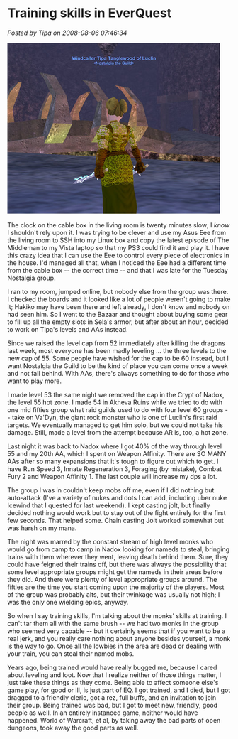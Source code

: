 # Training skills in EverQuest

*Posted by Tipa on 2008-08-06 07:46:34*

![](../../../uploads/2008/08/eqgame-2008-08-06-06-59-07-90.jpg "eqgame-2008-08-06-06-59-07-90")

The clock on the cable box in the living room is twenty minutes slow; I *know* I shouldn't rely upon it. I was trying to be clever and use my Asus Eee from the living room to SSH into my Linux box and copy the latest episode of The Middleman to my Vista laptop so that my PS3 could find it and play it. I have this crazy idea that I can use the Eee to control every piece of electronics in the house. I'd managed all that, when I noticed the Eee had a different time from the cable box -- the correct time -- and that I was late for the Tuesday Nostalgia group.

I ran to my room, jumped online, but nobody else from the group was there. I checked the boards and it looked like a lot of people weren't going to make it; Hakiko may have been there and left already, I don't know and nobody on had seen him. So I went to the Bazaar and thought about buying some gear to fill up all the empty slots in Sela's armor, but after about an hour, decided to work on Tipa's levels and AAs instead.

Since we raised the level cap from 52 immediately after killing the dragons last week, most everyone has been madly leveling ... the three levels to the new cap of 55. Some people have wished for the cap to be 60 instead, but I want Nostalgia the Guild to be the kind of place you can come once a week and not fall behind. With AAs, there's always something to do for those who want to play more.

I made level 53 the same night we removed the cap in the Crypt of Nadox, the level 55 hot zone. I made 54 in Akheva Ruins while we tried to do with one mid fifties group what raid guilds used to do with four level 60 groups -- take on Va'Dyn, the giant rock monster who is one of Luclin's first raid targets. We eventually managed to get him solo, but we could not take his damage. Still, made a level from the attempt because AR is, too, a hot zone.

Last night it was back to Nadox where I got 40% of the way through level 55 and my 20th AA, which I spent on Weapon Affinity. There are SO MANY AAs after so many expansions that it's tough to figure out which to get. I have Run Speed 3, Innate Regeneration 3, Foraging (by mistake), Combat Fury 2 and Weapon Affinity 1. The last couple will increase my dps a lot.

The group I was in couldn't keep mobs off me, even if I did nothing but auto-attack (I've a variety of nukes and dots I can add, including uber nuke Icewind that I quested for last weekend). I kept casting jolt, but finally decided nothing would work but to stay out of the fight entirely for the first few seconds. That helped some. Chain casting Jolt worked somewhat but was harsh on my mana.

The night was marred by the constant stream of high level monks who would go from camp to camp in Nadox looking for nameds to steal, bringing trains with them wherever they went, leaving death behind them. Sure, they could have feigned their trains off, but there was always the possibility that some level appropriate groups might get the nameds in their areas before they did. And there were plenty of level appropriate groups around. The fifties are the time you start coming upon the majority of the players. Most of the group was probably alts, but their twinkage was usually not high; I was the only one wielding epics, anyway.

So when I say training skills, I'm talking about the monks' skills at training. I can't tar them all with the same brush -- we had two monks in the group who seemed very capable -- but it certainly seems that if you want to be a real jerk, and you really care nothing about anyone besides yourself, a monk is the way to go. Once all the lowbies in the area are dead or dealing with your train, you can steal their named mobs.

Years ago, being trained would have really bugged me, because I cared about leveling and loot. Now that I realize neither of those things matter, I just take these things as they come. Being able to affect someone else's game play, for good or ill, is just part of EQ. I got trained, and I died, but I got dragged to a friendly cleric, got a rez, full buffs, and an invitation to join their group. Being trained was bad, but I got to meet new, friendly, good people as well. In an entirely instanced game, neither would have happened. World of Warcraft, et al, by taking away the bad parts of open dungeons, took away the good parts as well.

